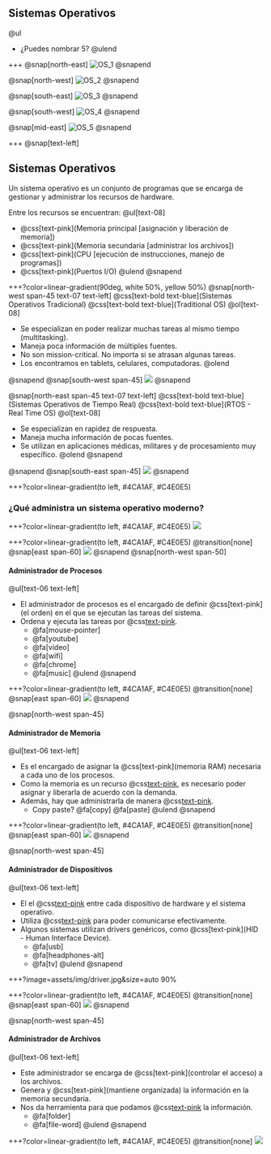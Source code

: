 ## Sistemas Operativos
@ul
* ¿Puedes nombrar 5?
@ulend

+++
@snap[north-east]
![OS_1](assets/img/os_1.png)
@snapend

@snap[north-west]
![OS_2](assets/img/os_2.jpg)
@snapend

@snap[south-east]
![OS_3](assets/img/os_3.png)
@snapend

@snap[south-west]
![OS_4](assets/img/os_4.png)
@snapend

@snap[mid-east]
![OS_5](assets/img/os_5.png)
@snapend

+++
@snap[text-left]
## Sistemas Operativos
Un sistema operativo es un conjunto de programas que se encarga de gestionar y administrar los recursos de hardware.

Entre los recursos se encuentran:
@ul[text-08]
* @css[text-pink](Memoria principal [asignación y liberación de memoria])
* @css[text-pink](Memoria secundaria [administrar los archivos])
* @css[text-pink](CPU [ejecución de instrucciones, manejo de programas])
* @css[text-pink](Puertos I/O)
@ulend
@snapend

+++?color=linear-gradient(90deg, white 50%, yellow 50%) 
@snap[north-west span-45 text-07 text-left]
@css[text-bold text-blue](Sistemas Operativos Tradicional)
@css[text-bold text-blue](Traditional OS)
@ol[text-08]
* Se especializan en poder realizar muchas tareas al mismo tiempo (multitasking).
* Maneja poca información de múltiples fuentes.
* No son mission-critical. No importa si se atrasan algunas tareas.
* Los encontramos en tablets, celulares, computadoras.
@olend

@snapend
@snap[south-west span-45]
![](assets/img/os_3.png)
@snapend

@snap[north-east span-45 text-07 text-left]
@css[text-bold text-blue](Sistemas Operativos de Tiempo Real)
@css[text-bold text-blue](RTOS - Real Time OS)
@ol[text-08]
* Se especializan en rapidez de respuesta.
* Maneja mucha información de pocas fuentes.
* Se utilizan en aplicaciones médicas, militares y de procesamiento muy específico.
@olend
@snapend

@snapend
@snap[south-east span-45]
![](assets/img/qnx.png)
@snapend

+++?color=linear-gradient(to left, #4CA1AF, #C4E0E5)
### ¿Qué administra un sistema operativo moderno?

+++?color=linear-gradient(to left, #4CA1AF, #C4E0E5)
![](assets/img/OS_AllManagers.png)

+++?color=linear-gradient(to left, #4CA1AF, #C4E0E5)
@transition[none]
@snap[east span-60]
![](assets/img/OS_ProcessManager.png)
@snapend
@snap[north-west span-50]

#### Administrador de Procesos
@ul[text-06 text-left]
* El administrador de procesos es el encargado de definir @css[text-pink](el orden) en el que se ejecutan las tareas del sistema.
* Ordena y ejecuta las tareas por @css[text-pink](prioridades).
    - @fa[mouse-pointer] 
    - @fa[youtube]
    - @fa[video]
    - @fa[wifi]
    - @fa[chrome]
    - @fa[music] 
@ulend
@snapend

+++?color=linear-gradient(to left, #4CA1AF, #C4E0E5)
@transition[none]
@snap[east span-60]
![](assets/img/OS_MemoryManager.png)
@snapend

@snap[north-west span-45]
#### Administrador de Memoria
@ul[text-06 text-left]
* Es el encargado de asignar la @css[text-pink](memoria RAM) necesaria a cada uno de los procesos.
* Como la memoria es un recurso @css[text-pink](finito), es necesario poder asignar y liberarla de acuerdo con la demanda.
* Además, hay que administrarla de manera @css[text-pink](inteligente).
    * Copy paste? @fa[copy] @fa[paste]
@ulend
@snapend

+++?color=linear-gradient(to left, #4CA1AF, #C4E0E5)
@transition[none]
@snap[east span-60]
![](assets/img/OS_DeviceManager.png)
@snapend

@snap[north-west span-45]
#### Administrador de Dispositivos
@ul[text-06 text-left]
* El el @css[text-pink](traductor) entre cada dispositivo de hardware y el sistema operativo.
* Utiliza @css[text-pink](drivers) para poder comunicarse efectivamente.
* Algunos sistemas utilizan drivers genéricos, como @css[text-pink](HID - Human Interface Device).
    * @fa[usb] 
    * @fa[headphones-alt]
    * @fa[tv]
@ulend
@snapend

+++?image=assets/img/driver.jpg&size=auto 90%

+++?color=linear-gradient(to left, #4CA1AF, #C4E0E5)
@transition[none]
@snap[east span-60]
![](assets/img/OS_FileManager.png)
@snapend

@snap[north-west span-45]
#### Administrador de Archivos
@ul[text-06 text-left]
* Este administrador se encarga de @css[text-pink](controlar el acceso) a los archivos.
* Genera y @css[text-pink](mantiene organizada) la información en la memoria secundaria.
* Nos da herramienta para que podamos @css[text-pink](visualizar) la información.
    * @fa[folder] 
    * @fa[file-word] 
@ulend
@snapend


+++?color=linear-gradient(to left, #4CA1AF, #C4E0E5)
@transition[none]
![](assets/img/OS_AllManagers.png)
